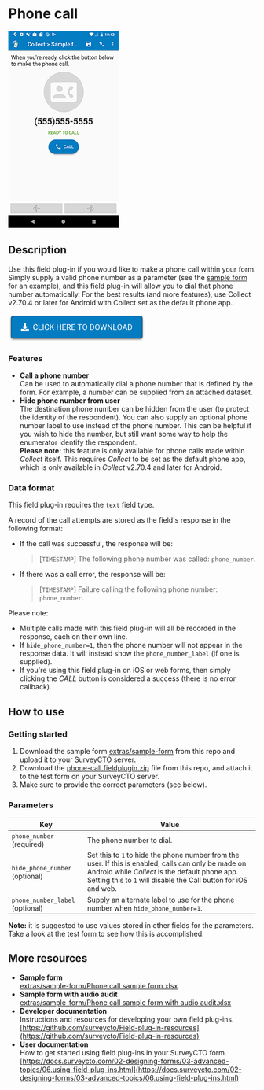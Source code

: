 # Phone call

![Screenshot](extras/phone-call.jpg)

## Description

Use this field plug-in if you would like to make a phone call within your form. Simply supply a valid phone number as a parameter (see the [sample form](https://github.com/surveycto/phone-call/raw/master/extras/sample-form/Phone%20call%20sample%20form.xlsx) for an example), and this field plug-in will allow you to dial that phone number automatically. For the best results (and more features), use Collect v2.70.4 or later for Android with Collect set as the default phone app.

[![Download now](extras/download-button.png)](https://github.com/surveycto/phone-call/raw/master/phone-call.fieldplugin.zip)

### Features

* **Call a phone number**  
  Can be used to automatically dial a phone number that is defined by the form. For example, a number can be supplied from an attached dataset.
* **Hide phone number from user**  
  The destination phone number can be hidden from the user (to protect the identity of the respondent). You can also supply an optional phone number label to use instead of the phone number. This can be helpful if you wish to hide the number, but still want some way to help the enumerator identify the respondent.  
  **Please note:** this feature is only available for phone calls made within _Collect_ itself. This requires _Collect_ to be set as the default phone app, which is only available in _Collect_ v2.70.4 and later for Android.

### Data format

This field plug-in requires the `text` field type.

A record of the call attempts are stored as the field's response in the following format:

* If the call was successful, the response will be:
  > [`TIMESTAMP`] The following phone number was called:  `phone_number`.
* If there was a call error, the response will be:
  > [`TIMESTAMP`] Failure calling the following phone number: `phone_number`.

Please note:

* Multiple calls made with this field plug-in will all be recorded in the response, each on their own line.
* If `hide_phone_number=1`, then the phone number will not appear in the response data. It will instead show the `phone_number_label` (if one is supplied).
* If you're using this field plug-in on iOS or web forms, then simply clicking the *CALL* button is considered a success (there is no error callback).

## How to use

### Getting started

1. Download the sample form [extras/sample-form](https://github.com/surveycto/phone-call/raw/master/extras/sample-form/Phone%20call%20sample%20form.xlsx) from this repo and upload it to your SurveyCTO server.
1. Download the [phone-call.fieldplugin.zip](https://github.com/surveycto/phone-call/raw/master/phone-call.fieldplugin.zip) file from this repo, and attach it to the test form on your SurveyCTO server.
1. Make sure to provide the correct parameters (see below).

### Parameters

| Key | Value |
| --- | --- |
| `phone_number` (required) | The phone number to dial. |
| `hide_phone_number` (optional) | Set this to `1` to hide the phone number from the user. If this is enabled, calls can only be made on Android while _Collect_ is the default phone app. Setting this to `1` will disable the Call button for iOS and web. |
| `phone_number_label` (optional) | Supply an alternate label to use for the phone number when `hide_phone_number=1`. |

**Note:** it is suggested to use values stored in other fields for the parameters. Take a look at the test form to see how this is accomplished.

## More resources

* **Sample form**  
[extras/sample-form/Phone call sample form.xlsx](https://github.com/surveycto/phone-call/raw/master/extras/sample-form/Phone%20call%20sample%20form.xlsx)
* **Sample form with audio audit**  
[extras/sample-form/Phone call sample form with audio audit.xlsx](https://github.com/surveycto/phone-call/raw/master/extras/sample-form/Phone%20call%20sample%20form%20with%20audio%20audit.xlsx)
* **Developer documentation**  
Instructions and resources for developing your own field plug-ins.  
[https://github.com/surveycto/Field-plug-in-resources](https://github.com/surveycto/Field-plug-in-resources)
* **User documentation**  
How to get started using field plug-ins in your SurveyCTO form.  
[https://docs.surveycto.com/02-designing-forms/03-advanced-topics/06.using-field-plug-ins.html](https://docs.surveycto.com/02-designing-forms/03-advanced-topics/06.using-field-plug-ins.html)

